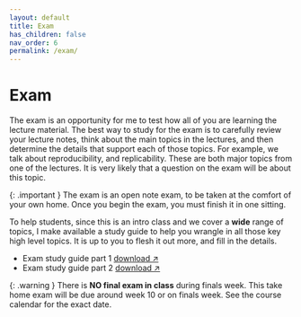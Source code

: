 ```yaml
---
layout: default
title: Exam
has_children: false
nav_order: 6
permalink: /exam/
---
```


<h1>Exam</h1>

The exam is an opportunity for me to test how all of you are learning the lecture material. The best way to study for the exam is to carefully review your lecture notes, think about the main topics in the lectures, and then determine the details that support each of those topics. For example, we talk about reproducibility, and replicability. These are both major topics from one of the lectures. It is very likely that a question on the exam will be about this topic.  

{: .important }
The exam is an open note exam, to be taken at the comfort of your own home. Once you begin the exam, you must finish it in one sitting.

To help students, since this is an intro class and we cover a **wide** range of topics, I make available a study guide to help you wrangle in all those key high level topics. It is up to you to flesh it out more, and fill in the details.

- Exam study guide part 1 <a href="https://s3.us-west-2.amazonaws.com/ucsd.cogs9/exam/cogs9-exam-study-guide-1.pdf" target="_blank" rel="noopener">download &#x2197;</a>
- Exam study guide part 2 <a href="https://s3.us-west-2.amazonaws.com/ucsd.cogs9/exam/cogs9-exam-study-guide-2.pdf" target="_blank" rel="noopener">download &#x2197;</a>

{: .warning }
There is **NO final exam in class** during finals week. This take home exam will be due around week 10 or on finals week. See the course calendar for the exact date.